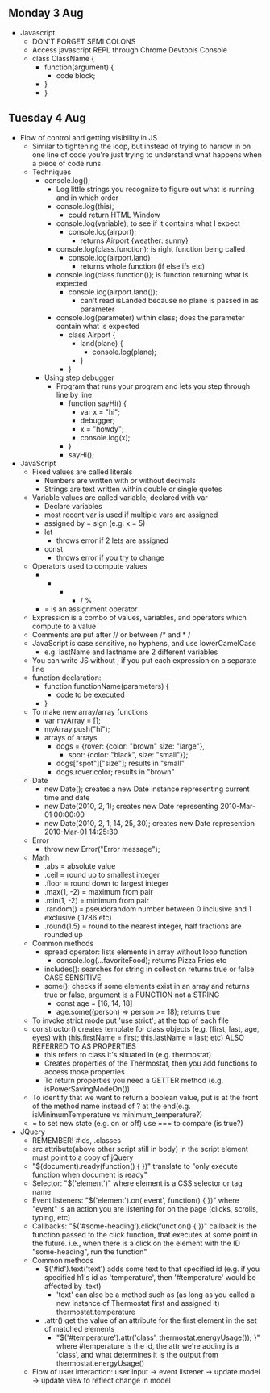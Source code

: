 ## Monday 3 Aug
* Javascript
  * DON'T FORGET SEMI COLONS
  * Access javascript REPL through Chrome Devtools Console
  * class ClassName {
      * function(argument) {
        * code block;
      * }
    * }
## Tuesday 4 Aug
* Flow of control and getting visibility in JS
  * Similar to tightening the loop, but instead of trying to narrow in on one line of code you're just trying to understand what happens when a piece of code runs
  * Techniques
    * console.log();
      * Log little strings you recognize to figure out what is running and in which order
      * console.log(this);
        * could return HTML Window
      * console.log(variable); to see if it contains what I expect
        * console.log(airport);
          * returns Airport {weather: sunny}
      * console.log(class.function); is right function being called
        * console.log(airport.land)
          * returns whole function (if else ifs etc)
      * console.log(class.function()); is function returning what is expected
        * console.log(airport.land());
          * can't read isLanded because no plane is passed in as parameter
      * console.log(parameter) within class; does the parameter contain what is expected
        * class Airport {
          * land(plane) {
            * console.log(plane);
          * }
        * }
    * Using step debugger
      * Program that runs your program and lets you step through line by line
        * function sayHi() {
          * var x = "hi";
          * debugger;
          * x = "howdy";
          * console.log(x);
        * }
        * sayHi();
* JavaScript
  * Fixed values are called literals
    * Numbers are written with or without decimals
    * Strings are text written within double or single quotes
  * Variable values are called variable; declared with var
      * Declare variables
      * most recent var is used if multiple vars are assigned
      * assigned by = sign (e.g. x = 5)
      * let
        * throws error if 2 lets are assigned
      * const
        * throws error if you try to change
  * Operators used to compute values
    * + - * / %
    * = is an assignment operator
  * Expression is a combo of values, variables, and operators which compute to a value
  * Comments are put after // or between /* and * /
  * JavaScript is case sensitive, no hyphens, and use lowerCamelCase
    * e.g. lastName and lastname are 2 different variables
  * You can write JS without ; if you put each expression on a separate line
  * function declaration:
    * function functionName(parameters) {
      * code to be executed
    * }
  * To make new array/array functions
    * var myArray = [];
    * myArray.push("hi");
    * arrays of arrays
      * dogs = {rover: {color: "brown" size: "large"},
        * spot: {color: "black", size: "small"}};
      * dogs["spot"]["size"]; results in "small"
      * dogs.rover.color; results in "brown"
  * Date
    * new Date(); creates a new Date instance representing current time and date
    * new Date(2010, 2, 1); creates new Date representing 2010-Mar-01 00:00:00
    * new Date(2010, 2, 1, 14, 25, 30); creates new Date represention 2010-Mar-01 14:25:30
  * Error
    * throw new Error("Error message");
  * Math
    * .abs = absolute value
    * .ceil = round up to smallest integer
    * .floor = round down to largest integer
    * .max(1, -2) = maximum from pair
    * .min(1, -2) = minimum from pair
    * .random() = pseudorandom number between 0 inclusive and 1 exclusive (.1786 etc)
    * .round(1.5) = round to the nearest integer, half fractions are rounded up
  * Common methods
    * spread operator: lists elements in array without loop function
      * console.log(...favoriteFood); returns Pizza Fries etc
    * includes(): searches for string in collection returns true or false CASE SENSITIVE
    * some(): checks if some elements exist in an array and returns true or false, argument is a FUNCTION not a STRING
      * const age = [16, 14, 18]
      * age.some((person) => person >= 18); returns true
  * To invoke strict mode put 'use strict'; at the top of each file
  * constructor() creates template for class objects (e.g. (first, last, age, eyes) with this.firstName = first; this.lastName = last; etc) ALSO REFERRED TO AS PROPERTIES
    * this refers to class it's situated in (e.g. thermostat)
    * Creates properties of the Thermostat, then you add functions to access those properties
    * To return properties you need a GETTER method (e.g. isPowerSavingModeOn())
  * To identify that we want to return a boolean value, put is at the front of the method name instead of ? at the end(e.g. isMinimumTemperature vs minimum_temperature?)
  * = to set new state (e.g. on or off) use === to compare (is true?)
* JQuery
  * REMEMBER! #ids, .classes
  * src attribute(above other script still in body) in the script element must point to a copy of jQuery
  * "$(document).ready(function() { })" translate to "only execute function when document is ready"
  * Selector: "$('element')" where element is a CSS selector or tag name
  * Event listeners: "$('element').on('event', function() { })" where "event" is an action you are listening for on the page (clicks, scrolls, typing, etc)
  * Callbacks: "$('#some-heading').click(function() { })" callback is the function passed to the click function, that executes at some point in the future. i.e., when there is a click on the element with the ID "some-heading", run the function"
  * Common methods
    * $('#id').text('text') adds some text to that specified id (e.g. if you specified h1's id as 'temperature', then '#temperature' would be affected by .text)
      * 'text' can also be a method such as (as long as you called a new instance of Thermostat first and assigned it) thermostat.temperature
    * .attr() get the value of an attribute for the first element in the set of matched elements
      * "$('#temperature').attr('class', thermostat.energyUsage());
      }" where #temperature is the id, the attr we're adding is a 'class', and what determines it is the output from thermostat.energyUsage()
  * Flow of user interaction: user input -> event listener -> update model -> update view to reflect change in model
